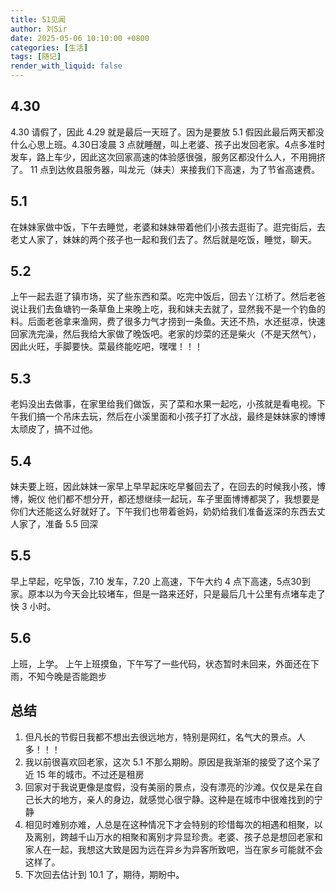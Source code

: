 ```yaml
---
title: 51见闻
author: 刘Sir
date: 2025-05-06 10:10:00 +0800
categories: [生活]
tags: [随记]
render_with_liquid: false
---  
```


## 4.30
4.30 请假了，因此 4.29 就是最后一天班了。因为是要放 5.1 假因此最后两天都没什么心思上班。4.30日凌晨 3 点就睡醒，叫上老婆、孩子出发回老家。4点多准时发车，路上车少，因此这次回家高速的体验感很强，服务区都没什么人，不用拥挤了。 11 点到达攸县服务器，叫龙元（妹夫）来接我们下高速，为了节省高速费。

## 5.1
在妹妹家做中饭，下午去睡觉，老婆和妹妹带着他们小孩去逛街了。逛完街后，去老丈人家了，妹妹的两个孩子也一起和我们去了。然后就是吃饭，睡觉，聊天。
## 5.2 
上午一起去逛了镇市场，买了些东西和菜。吃完中饭后，回去丫江桥了。然后老爸说让我们去鱼塘钓一条草鱼上来晚上吃，我和妹夫去就了，显然我不是一个钓鱼的料。后面老爸拿来渔网，费了很多力气才捞到一条鱼。天还不热，水还挺凉，快速回家洗完澡，然后我给大家做了晚饭吧。老家的炒菜的还是柴火（不是天然气），因此火旺，手脚要快。菜最终能吃吧，嘿嘿！！！
## 5.3 
老妈没出去做事，在家里给我们做饭，买了菜和水果一起吃，小孩就是看电视。下午我们搞一个吊床去玩，然后在小溪里面和小孩子打了水战，最终是妹妹家的博博太顽皮了，搞不过他。
## 5.4 
妹夫要上班，因此妹妹一家早上早早起床吃早餐回去了，在回去的时候我小孩，博博，婉仪 他们都不想分开，都还想继续一起玩，车子里面博博都哭了，我想要是你们大还能这么好就好了。下午我们也带着爸妈，奶奶给我们准备返深的东西去丈人家了，准备 5.5 回深
## 5.5 
早上早起，吃早饭，7.10 发车，7.20 上高速，下午大约 4 点下高速，5点30到家。原本以为今天会比较堵车，但是一路来还好，只是最后几十公里有点堵车走了快 3 小时。
## 5.6
上班，上学。 上午上班摸鱼，下午写了一些代码，状态暂时未回来，外面还在下雨，不知今晚是否能跑步
## 总结
1. 但凡长的节假日我都不想出去很远地方，特别是网红，名气大的景点。人多！！！
2. 我以前很喜欢回老家，这次 5.1 不那么期盼。原因是我渐渐的接受了这个呆了 近 15 年的城市。不过还是租房
3. 回家对于我说更像是度假，没有美丽的景点，没有漂亮的沙滩。仅仅是呆在自己长大的地方，亲人的身边，就感觉心很宁静。这种是在城市中很难找到的宁静
4. 相见时难别亦难，人总是在这种情况下才会特别的珍惜每次的相遇和相聚，以及离别，跨越千山万水的相聚和离别才异显珍贵。老婆、孩子总是想回老家和家人在一起，我想这大致是因为远在异乡为异客所致吧，当在家乡可能就不会这样了。
6. 下次回去估计到 10.1 了，期待，期盼中。